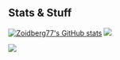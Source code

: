 ## Stats & Stuff

[![Zoidberg77's GitHub stats](https://github-readme-stats.vercel.app/api?username=zoidberg77)](https://github.com/zoidberg77/github-readme-stats&show_icons=true)
![](https://komarev.com/ghpvc/?username=zoidberg77&color=green)

![](https://hit.yhype.me/github/profile?account_id=17435476)
